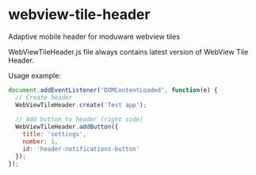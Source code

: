 # webview-tile-header
Adaptive mobile header for moduware webview tiles

WebViewTileHeader.js file always contains latest version of WebView Tile Header.

Usage example:
```javascript
document.addEventListener('DOMContentLoaded', function(e) {
  // Create header
  WebViewTileHeader.create('Test app');
  
  // Add button to header (right side)
  WebViewTileHeader.addButton({
    title: 'settings',
    number: 1,
    id: 'header-notifications-button'
  });
});
```
